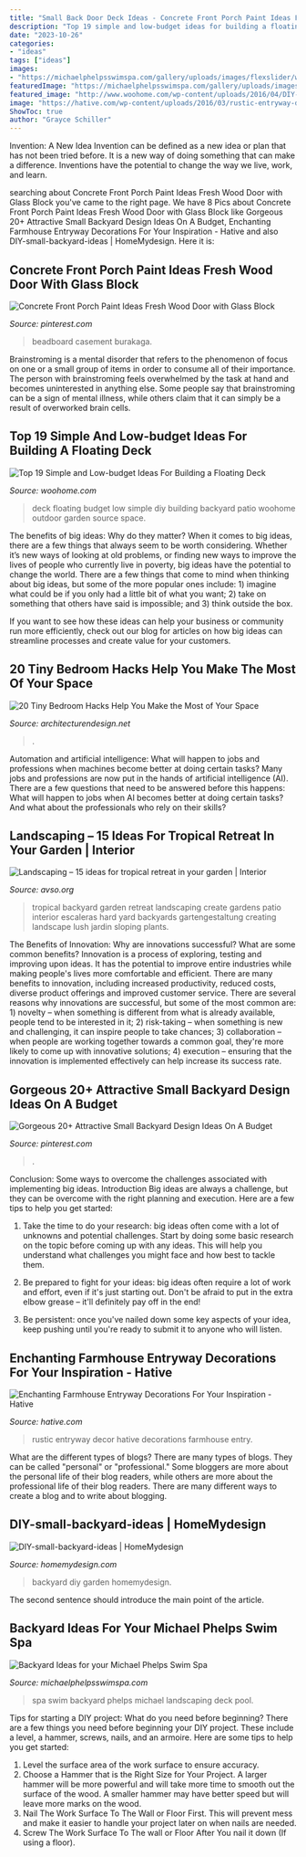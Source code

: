 ```yaml
---
title: "Small Back Door Deck Ideas - Concrete Front Porch Paint Ideas Fresh Wood Door With Glass Block"
description: "Top 19 simple and low-budget ideas for building a floating deck"
date: "2023-10-26"
categories:
- "ideas"
tags: ["ideas"]
images:
- "https://michaelphelpsswimspa.com/gallery/uploads/images/flexslider/washington-state.jpg"
featuredImage: "https://michaelphelpsswimspa.com/gallery/uploads/images/flexslider/washington-state.jpg"
featured_image: "http://www.woohome.com/wp-content/uploads/2016/04/DIY-Floating-Deck-Woohome-15.jpg"
image: "https://hative.com/wp-content/uploads/2016/03/rustic-entryway-decors/20-rustic-entryway-decorations.jpg"
ShowToc: true
author: "Grayce Schiller"
---
```



Invention: A New Idea
Invention can be defined as a new idea or plan that has not been tried before. It is a new way of doing something that can make a difference. Inventions have the potential to change the way we live, work, and learn.

	

		
searching about Concrete Front Porch Paint Ideas Fresh Wood Door with Glass Block you've came to the right page. We have 8 Pics about Concrete Front Porch Paint Ideas Fresh Wood Door with Glass Block like Gorgeous 20+ Attractive Small Backyard Design Ideas On A Budget, Enchanting Farmhouse Entryway Decorations For Your Inspiration - Hative and also DIY-small-backyard-ideas | HomeMydesign. Here it is:
		
    
## Concrete Front Porch Paint Ideas Fresh Wood Door With Glass Block

<img loading=lazy src="https://i.pinimg.com/736x/9e/bc/46/9ebc46fa836c6b3821336b7a585a5926.jpg" onerror="this.onerror=null;this.src='https://tse4.mm.bing.net/th?id=OIP.NVFYLh2GSBTWUcN9iEQhjwHaLJ&amp;pid=15.1';" alt="Concrete Front Porch Paint Ideas Fresh Wood Door with Glass Block">

_Source: pinterest.com_

>beadboard casement burakaga. 

	

Brainstroming is a mental disorder that refers to the phenomenon of focus on one or a small group of items in order to consume all of their importance. The person with brainstroming feels overwhelmed by the task at hand and becomes uninterested in anything else. Some people say that brainstroming can be a sign of mental illness, while others claim that it can simply be a result of overworked brain cells.

    
## Top 19 Simple And Low-budget Ideas For Building A Floating Deck

<img loading=lazy src="http://www.woohome.com/wp-content/uploads/2016/04/DIY-Floating-Deck-Woohome-15.jpg" onerror="this.onerror=null;this.src='https://tse1.mm.bing.net/th?id=OIP.DsbboXCsJOIPv5KHTSTYzgHaJ4&amp;pid=15.1';" alt="Top 19 Simple and Low-budget Ideas For Building a Floating Deck">

_Source: woohome.com_

>deck floating budget low simple diy building backyard patio woohome outdoor garden source space. 

	

The benefits of big ideas: Why do they matter?
When it comes to big ideas, there are a few things that always seem to be worth considering. Whether it’s new ways of looking at old problems, or finding new ways to improve the lives of people who currently live in poverty, big ideas have the potential to change the world.
There are a few things that come to mind when thinking about big ideas, but some of the more popular ones include: 1) imagine what could be if you only had a little bit of what you want; 2) take on something that others have said is impossible; and 3) think outside the box.

If you want to see how these ideas can help your business or community run more efficiently, check out our blog for articles on how big ideas can streamline processes and create value for your customers.

    
## 20 Tiny Bedroom Hacks Help You Make The Most Of Your Space

<img loading=lazy src="https://cdn.architecturendesign.net/wp-content/uploads/2014/09/brilliant-ideas-for-tiny-bedroom-3.jpg" onerror="this.onerror=null;this.src='https://tse3.mm.bing.net/th?id=OIP.NwGbqJJzj9FTGxzvawxOUgHaKu&amp;pid=15.1';" alt="20 Tiny Bedroom Hacks Help You Make the Most of Your Space">

_Source: architecturendesign.net_

>. 

	

Automation and artificial intelligence: What will happen to jobs and professions when machines become better at doing certain tasks?
Many jobs and professions are now put in the hands of artificial intelligence (AI). There are a few questions that need to be answered before this happens: What will happen to jobs when AI becomes better at doing certain tasks? And what about the professionals who rely on their skills?

    
## Landscaping – 15 Ideas For Tropical Retreat In Your Garden | Interior

<img loading=lazy src="https://www.avso.org/wp-content/uploads/2014/11/landscaping-15-ideas-for-tropical-retreat-in-your-garden-1415195139.jpg" onerror="this.onerror=null;this.src='https://tse2.mm.bing.net/th?id=OIP.ZKpN83UfS_j4wFMZt71TAgHaJ3&amp;pid=15.1';" alt="Landscaping – 15 ideas for tropical retreat in your garden | Interior">

_Source: avso.org_

>tropical backyard garden retreat landscaping create gardens patio interior escaleras hard yard backyards gartengestaltung creating landscape lush jardin sloping plants. 

	

The Benefits of Innovation: Why are innovations successful? What are some common benefits?
Innovation is a process of exploring, testing and improving upon ideas. It has the potential to improve entire industries while making people's lives more comfortable and efficient. There are many benefits to innovation, including increased productivity, reduced costs, diverse product offerings and improved customer service.
There are several reasons why innovations are successful, but some of the most common are: 1) novelty – when something is different from what is already available, people tend to be interested in it; 2) risk-taking – when something is new and challenging, it can inspire people to take chances; 3) collaboration – when people are working together towards a common goal, they're more likely to come up with innovative solutions; 4) execution – ensuring that the innovation is implemented effectively can help increase its success rate.

    
## Gorgeous 20+ Attractive Small Backyard Design Ideas On A Budget

<img loading=lazy src="https://i.pinimg.com/736x/09/0b/13/090b1327216f67ac53ac8717f4dca6fc.jpg" onerror="this.onerror=null;this.src='https://tse1.mm.bing.net/th?id=OIP.y4JhPprobxtJyR7__TTm6AHaJ5&amp;pid=15.1';" alt="Gorgeous 20+ Attractive Small Backyard Design Ideas On A Budget">

_Source: pinterest.com_

>. 

	

Conclusion: Some ways to overcome the challenges associated with implementing big ideas.
Introduction
Big ideas are always a challenge, but they can be overcome with the right planning and execution. Here are a few tips to help you get started:

1. Take the time to do your research: big ideas often come with a lot of unknowns and potential challenges. Start by doing some basic research on the topic before coming up with any ideas. This will help you understand what challenges you might face and how best to tackle them.

2. Be prepared to fight for your ideas: big ideas often require a lot of work and effort, even if it's just starting out. Don't be afraid to put in the extra elbow grease – it'll definitely pay off in the end!

3. Be persistent: once you've nailed down some key aspects of your idea, keep pushing until you're ready to submit it to anyone who will listen.

    
## Enchanting Farmhouse Entryway Decorations For Your Inspiration - Hative

<img loading=lazy src="https://hative.com/wp-content/uploads/2016/03/rustic-entryway-decors/20-rustic-entryway-decorations.jpg" onerror="this.onerror=null;this.src='https://tse1.mm.bing.net/th?id=OIP.V0hhYb2D7fxLX0c0uSUBxAHaLG&amp;pid=15.1';" alt="Enchanting Farmhouse Entryway Decorations For Your Inspiration - Hative">

_Source: hative.com_

>rustic entryway decor hative decorations farmhouse entry. 

	

What are the different types of blogs?
There are many types of blogs. They can be called "personal" or "professional." Some bloggers are more about the personal life of their blog readers, while others are more about the professional life of their blog readers. There are many different ways to create a blog and to write about blogging.

    
## DIY-small-backyard-ideas | HomeMydesign

<img loading=lazy src="https://homemydesign.com/wp-content/uploads/2015/05/DIY-small-backyard-ideas.jpg" onerror="this.onerror=null;this.src='https://tse2.mm.bing.net/th?id=OIP.kl2LdSwqnbtSFp7aJtB48QHaKa&amp;pid=15.1';" alt="DIY-small-backyard-ideas | HomeMydesign">

_Source: homemydesign.com_

>backyard diy garden homemydesign. 

	

The second sentence should introduce the main point of the article.

    
## Backyard Ideas For Your Michael Phelps Swim Spa

<img loading=lazy src="https://michaelphelpsswimspa.com/gallery/uploads/images/flexslider/washington-state.jpg" onerror="this.onerror=null;this.src='https://tse1.mm.bing.net/th?id=OIP.n74uyf4WcjAMespsJYJZZgHaFA&amp;pid=15.1';" alt="Backyard Ideas for your Michael Phelps Swim Spa">

_Source: michaelphelpsswimspa.com_

>spa swim backyard phelps michael landscaping deck pool. 

	

Tips for starting a DIY project: What do you need before beginning?
There are a few things you need before beginning your DIY project. These include a level, a hammer, screws, nails, and an armoire. Here are some tips to help you get started:
1. Level the surface area of the work surface to ensure accuracy.
2. Choose a Hammer that is the Right Size for Your Project. A larger hammer will be more powerful and will take more time to smooth out the surface of the wood. A smaller hammer may have better speed but will leave more marks on the wood.
3. Nail The Work Surface To The Wall or Floor First. This will prevent mess and make it easier to handle your project later on when nails are needed.
4. Screw The Work Surface To The wall or Floor After You nail it down (If using a floor).

